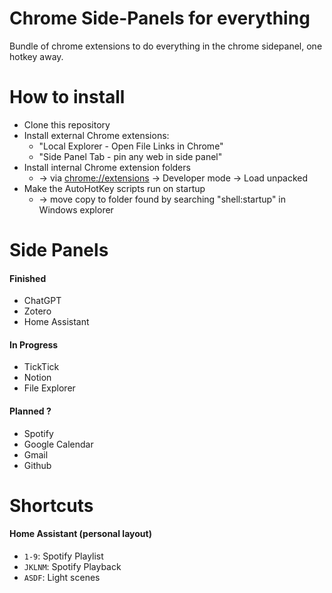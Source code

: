 # Chrome Side-Panels for everything
Bundle of chrome extensions to do everything in the chrome sidepanel, one hotkey away.


# How to install
- Clone this repository
- Install external Chrome extensions: 
  - "Local Explorer - Open File Links in Chrome"
  - "Side Panel Tab - pin any web in side panel"
- Install internal Chrome extension folders 
  - -> via [chrome://extensions]() -> Developer mode -> Load unpacked
- Make the AutoHotKey scripts run on startup 
  - -> move copy to folder found by searching "shell:startup" in Windows explorer


# Side Panels
#### Finished
- ChatGPT
- Zotero
- Home Assistant
#### In Progress
- TickTick
- Notion
- File Explorer
#### Planned ?
- Spotify
- Google Calendar
- Gmail
- Github


# Shortcuts
#### Home Assistant (personal layout)
- `1-9`: Spotify Playlist
- `JKLNM`: Spotify Playback
- `ASDF`: Light scenes
